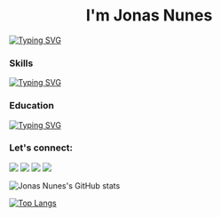 <h1 align="center">I'm Jonas Nunes</h1>

[![Typing SVG](https://readme-typing-svg.demolab.com?font=Fira+Code&pause=1000&width=435&lines=Programador+Back-End+PHP)](https://git.io/typing-svg)

### Skills

[![Typing SVG](https://readme-typing-svg.demolab.com?font=Fira+Code&pause=1000&width=435&lines=HTML+%7C+CSS+%7C+BOOTSTRAP+%7C+PHP+%7C+SQL)](https://git.io/typing-svg)

### Education

[![Typing SVG](https://readme-typing-svg.demolab.com?font=Fira+Code&pause=1000&width=435&lines=An%C3%A1lise+e+Desenv.+de+Sistemas)](https://git.io/typing-svg)

### Let's connect:
<a href="https://www.linkedin.com/in/jonasnunees" target="_blank"><img src="https://img.shields.io/badge/-LinkedIn-%230077B5?style=for-the-badge&logo=linkedin&logoColor=white" target="_blank"></a> 
<a href="https://instagram.com/jonasnunesjj" target="_blank"><img src="https://img.shields.io/badge/-Instagram-%23E4405F?style=for-the-badge&logo=instagram&logoColor=white" target="_blank"></a>
<a href="https://www.facebook.com/jonas.nunes.56" target="_blank"><img src="https://img.shields.io/badge/Facebook-1877F2?style=for-the-badge&logo=facebook&logoColor=white" target="_blank"></a>
<a href="https://www.twitter.com/jonas_nunees" target="blank"><img src="https://img.shields.io/badge/Twitter-1DA1F2?style=for-the-badge&logo=twitter&logoColor=white" target="_blank"></a>

![Jonas Nunes's GitHub stats](https://github-readme-stats.vercel.app/api?username=jonasnunes&show_icons=true&theme=tokyonight)

[![Top Langs](https://github-readme-stats.vercel.app/api/top-langs/?username=jonasnunes&layout=compact&hide=jupyter%20notebook,python,javascript,sass&theme=tokyonight)](https://github.com/anuraghazra/github-readme-stats)
